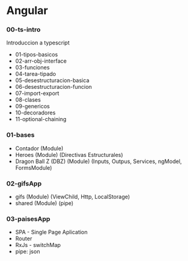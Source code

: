 # Angular

### 00-ts-intro
Introduccion a typescript 
* 01-tipos-basicos
* 02-arr-obj-interface
* 03-funciones
* 04-tarea-tipado
* 05-desestructuracion-basica
* 06-desestructuracion-funcion
* 07-import-export
* 08-clases
* 09-genericos
* 10-decoradores
* 11-optional-chaining

### 01-bases
* Contador (Module)
* Heroes (Module) (Directivas Estructurales)
* Dragon Ball Z (DBZ) (Module) (Inputs, Outpus, Services, ngModel, FormsModule)

### 02-gifsApp
* gifs (Module) (ViewChild, Http, LocalStorage)
* shared (Module) (pipe)

### 03-paisesApp
* SPA - Single Page Aplication
* Router
* RxJs - switchMap
* pipe: json